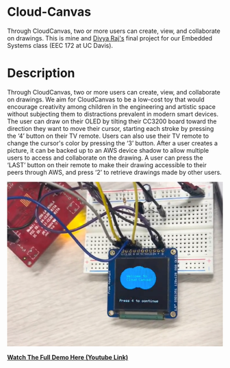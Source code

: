 # Cloud-Canvas
Through CloudCanvas, two or more users can create, view, and collaborate on drawings. This is mine and [Divya Raj's](https://github.com/goldenfries100) final project for our Embedded Systems class (EEC 172 at UC Davis).

# Description
Through CloudCanvas, two or more users can create, view, and collaborate on drawings.
We aim for CloudCanvas to be a low-cost toy that would encourage creativity among children in the engineering and artistic space without subjecting them to distractions prevalent in modern smart devices. The user can draw on their OLED by tilting their CC3200 board toward the direction they want to move their cursor, starting each stroke by pressing the ‘4’ button on their TV remote. Users can also use their TV remote to change the cursor's color by pressing the ‘3’ button. After a user creates a picture, it can be backed up to an AWS device shadow to allow multiple users to access and collaborate on the drawing. A user can press the ‘LAST’ button on their remote to make their drawing accessible to their peers through AWS, and press ‘2’ to retrieve drawings made by other users.

![](Start-screen.png)

**[Watch The Full Demo Here (Youtube Link)](https://youtu.be/afgvy9xUxeQ)**
